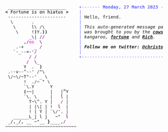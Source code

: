 <pre style="font-family:Menlo,'DejaVu Sans Mono',consolas,'Courier New',monospace"> ______________________     <span style="color: #5f5fff; text-decoration-color: #5f5fff">+------- </span><span style="color: #5f5fff; text-decoration-color: #5f5fff; font-weight: bold">Monday, 27 March 2023</span><span style="color: #5f5fff; text-decoration-color: #5f5fff"> --------+</span> <a href="https://www.informatik.uni-leipzig.de/~akiki/">Christopher Akiki</a>                
<span style="font-weight: bold">&lt;</span><span style="color: #000000; text-decoration-color: #000000"> Fortune is on hiatus </span><span style="font-weight: bold">&gt;</span>    <span style="color: #5f5fff; text-decoration-color: #5f5fff">|</span>                                      <span style="color: #5f5fff; text-decoration-color: #5f5fff">|</span> ┣━━ Interests                    
 ----------------------     <span style="color: #5f5fff; text-decoration-color: #5f5fff">|</span> Hello, friend.                       <span style="color: #5f5fff; text-decoration-color: #5f5fff">|</span> ┃   ┣━━ My cat                   
  \       .                 <span style="color: #5f5fff; text-decoration-color: #5f5fff">|</span>                                      <span style="color: #5f5fff; text-decoration-color: #5f5fff">|</span> ┃   ┣━━ Representation Learning  
   \      l\ <span style="color: #800080; text-decoration-color: #800080">/</span>\             <span style="color: #5f5fff; text-decoration-color: #5f5fff">|</span> <span style="font-style: italic">This auto-generated message panel </span>   <span style="color: #5f5fff; text-decoration-color: #5f5fff">|</span> ┃   ┣━━ Language Generation      
    \     !<span style="font-weight: bold">)</span>Y.<span style="font-weight: bold">))</span>            <span style="color: #5f5fff; text-decoration-color: #5f5fff">|</span> <span style="font-style: italic">was brought to you by the </span><span style="font-weight: bold; font-style: italic"><a href="https://en.wikipedia.org/wiki/Cowsay">cowsay</a></span><span style="font-style: italic"> </span>    <span style="color: #5f5fff; text-decoration-color: #5f5fff">|</span> ┃   ┣━━ Text Mining              
         _\| <span style="color: #800080; text-decoration-color: #800080">//</span>             <span style="color: #5f5fff; text-decoration-color: #5f5fff">|</span> <span style="font-style: italic">kangaroo, </span><span style="font-weight: bold; font-style: italic"><a href="https://en.wikipedia.org/wiki/Fortune_(Unix)">fortune</a></span><span style="font-style: italic"> and </span><span style="font-weight: bold; font-style: italic"><a href="https://github.com/willmcgugan/rich">Rich</a></span><span style="font-style: italic">. </span>         <span style="color: #5f5fff; text-decoration-color: #5f5fff">|</span> ┃   ┣━━ Dataset Creation         
       ,<span style="color: #800080; text-decoration-color: #800080">/</span><span style="color: #ff00ff; text-decoration-color: #ff00ff">oo</span>  \              <span style="color: #5f5fff; text-decoration-color: #5f5fff">|</span>                                      <span style="color: #5f5fff; text-decoration-color: #5f5fff">|</span> ┃   ┗━━ TODO                     
    .-+    _ <span style="color: #800080; text-decoration-color: #800080">/</span>              <span style="color: #5f5fff; text-decoration-color: #5f5fff">|</span> <span style="font-weight: bold; font-style: italic">Follow me on twitter: </span><span style="font-weight: bold; font-style: italic"><a href="https://twitter.com/christopher">@christopher</a></span>   <span style="color: #5f5fff; text-decoration-color: #5f5fff">|</span> ┣━━ Past Lives                   
   `-_--=-&#x27;<span style="color: #800080; text-decoration-color: #800080">/</span>                <span style="color: #5f5fff; text-decoration-color: #5f5fff">|</span>                                      <span style="color: #5f5fff; text-decoration-color: #5f5fff">|</span> ┃   ┣━━ Sociocultural antropology
         <span style="color: #800080; text-decoration-color: #800080">/</span> <span style="color: #800080; text-decoration-color: #800080">/</span>                <span style="color: #5f5fff; text-decoration-color: #5f5fff">+--------------------------------------+</span> ┃   ┗━━ Network Engineering      
        <span style="color: #800080; text-decoration-color: #800080">/</span>  \_                                                        ┣━━ Current Location             
       Y  .  <span style="font-weight: bold">)</span>                                                       ┃   ┗━━ Leipzig, Germany         
 .--v--^--&#x27; <span style="color: #800080; text-decoration-color: #800080">/</span>&quot;\                                                      ┗━━ Previous Locations           
 \<span style="color: #800080; text-decoration-color: #800080">/</span>~\<span style="color: #800080; text-decoration-color: #800080">/</span>~T&quot;--&#x27; _ \                                                         ┣━━ Durham, England          
       !  .<span style="color: #800080; text-decoration-color: #800080">/</span>~ &quot; \                                                        ┗━━ Zouk Mikael, Lebanon     
       `\.Y      Y    _                                                                               
       <span style="font-weight: bold">(</span>~~|      |   |^Y                                                                              
       `\. \     |   l |                                                                              
         T~\^. Y |   <span style="color: #800080; text-decoration-color: #800080">/</span> |                                                                              
         | |\| | !  l  |                                                                              
         ! | Y | `\<span style="color: #800080; text-decoration-color: #800080">/</span>&#x27;. |                                                                              
   ______L_j l j   ~&quot;  l                                                                              
 _/,_/, __ ~&quot;__ <span style="font-weight: bold">}</span>____,<span style="color: #800080; text-decoration-color: #800080">/</span>                                                                               
~~~~~~~~~~~~~~~~~~~~~~~~~~~                                                                           
                                                                                                      
</pre>
